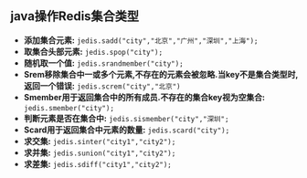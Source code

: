 ## java操作Redis集合类型
- **添加集合元素:** `jedis.sadd("city","北京","广州","深圳","上海");`
- **取集合头部元素:** `jedis.spop("city");`
- **随机取一个值:** `jedis.srandmember("city");`
- **Srem移除集合中一或多个元素,不存在的元素会被忽略.当key不是集合类型时,返回一个错误:** `jedis.screm("city","北京")`
- **Smember用于返回集合中的所有成员.不存在的集合key视为空集合:** `jedis.smember("city");`
- **判断元素是否在集合中:** `jedis.sismember("city","深圳";`
- **Scard用于返回集合中元素的数量:** `jedis.scard("city");`
- **求交集:** `jedis.sinter("city1","city2");`
- **求并集:** `jedis.sunion("city1","city2");`
- **求差集:** `jedis.sdiff("city1","city2");`
   